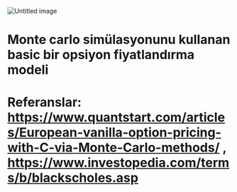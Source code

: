 ![Untitled image](https://github.com/user-attachments/assets/a1432fec-5c6a-4ab0-8136-36bd66a5b7a5)


# Monte carlo simülasyonunu kullanan basic bir opsiyon fiyatlandırma modeli
# Referanslar: https://www.quantstart.com/articles/European-vanilla-option-pricing-with-C-via-Monte-Carlo-methods/ , https://www.investopedia.com/terms/b/blackscholes.asp
